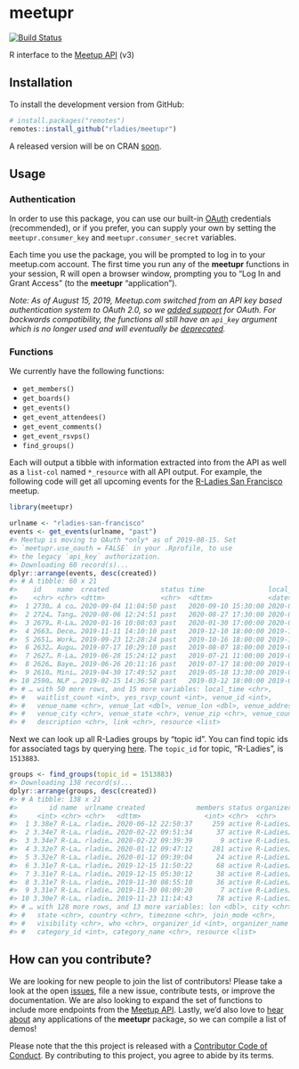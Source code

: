 
<!-- README.md is generated from README.Rmd. Please edit the Rmd file -->

# meetupr

[![Build
Status](https://travis-ci.org/rladies/meetupr.svg?branch=master)](https://travis-ci.org/rladies/meetupr)

R interface to the [Meetup API](https://www.meetup.com/meetup_api/) (v3)

## Installation

To install the development version from GitHub:

``` r
# install.packages("remotes")
remotes::install_github("rladies/meetupr")
```

A released version will be on CRAN
[soon](https://github.com/rladies/meetupr/issues/24).

## Usage

### Authentication

In order to use this package, you can use our built-in
[OAuth](https://www.meetup.com/meetup_api/auth/) credentials
(recommended), or if you prefer, you can supply your own by setting the
`meetupr.consumer_key` and `meetupr.consumer_secret` variables.

Each time you use the package, you will be prompted to log in to your
meetup.com account. The first time you run any of the **meetupr**
functions in your session, R will open a browser window, prompting you
to “Log In and Grant Access” (to the **meetupr** “application”).

*Note: As of August 15, 2019, Meetup.com switched from an API key based
authentication system to OAuth 2.0, so we [added
support](https://github.com/rladies/meetupr/issues/51) for OAuth. For
backwards compatibility, the functions all still have an `api_key`
argument which is no longer used and will eventually be
[deprecated](https://github.com/rladies/meetupr/issues/59).*

### Functions

We currently have the following functions:

  - `get_members()`
  - `get_boards()`
  - `get_events()`  
  - `get_event_attendees()`  
  - `get_event_comments()`
  - `get_event_rsvps()`
  - `find_groups()`

Each will output a tibble with information extracted into from the API
as well as a `list-col` named `*_resource` with all API output. For
example, the following code will get all upcoming events for the
[R-Ladies San Francisco](https://meetup.com/rladies-san-francisco)
meetup.

``` r
library(meetupr)

urlname <- "rladies-san-francisco"
events <- get_events(urlname, "past")
#> Meetup is moving to OAuth *only* as of 2019-08-15. Set
#> `meetupr.use_oauth = FALSE` in your .Rprofile, to use
#> the legacy `api_key` authorization.
#> Downloading 60 record(s)...
dplyr::arrange(events, desc(created))
#> # A tibble: 60 x 21
#>    id    name  created             status time                local_date
#>    <chr> <chr> <dttm>              <chr>  <dttm>              <date>    
#>  1 2730… A co… 2020-09-04 11:04:50 past   2020-09-10 15:30:00 2020-09-10
#>  2 2724… Tang… 2020-08-06 12:24:51 past   2020-08-27 17:30:00 2020-08-27
#>  3 2679… R-La… 2020-01-16 10:08:03 past   2020-01-30 17:00:00 2020-01-30
#>  4 2663… Dece… 2019-11-11 14:10:10 past   2019-12-10 18:00:00 2019-12-10
#>  5 2651… Work… 2019-09-23 12:28:24 past   2019-10-16 18:00:00 2019-10-16
#>  6 2632… Augu… 2019-07-17 10:29:10 past   2019-08-07 18:00:00 2019-08-07
#>  7 2627… R-La… 2019-06-28 15:24:12 past   2019-07-21 11:00:00 2019-07-21
#>  8 2626… Baye… 2019-06-26 20:11:16 past   2019-07-17 18:00:00 2019-07-17
#>  9 2610… Mini… 2019-04-30 17:49:52 past   2019-05-18 13:30:00 2019-05-18
#> 10 2590… NLP … 2019-02-15 14:36:58 past   2019-03-12 18:00:00 2019-03-12
#> # … with 50 more rows, and 15 more variables: local_time <chr>,
#> #   waitlist_count <int>, yes_rsvp_count <int>, venue_id <int>,
#> #   venue_name <chr>, venue_lat <dbl>, venue_lon <dbl>, venue_address_1 <chr>,
#> #   venue_city <chr>, venue_state <chr>, venue_zip <chr>, venue_country <chr>,
#> #   description <chr>, link <chr>, resource <list>
```

Next we can look up all R-Ladies groups by “topic id”. You can find
topic ids for associated tags by querying
[here](https://secure.meetup.com/meetup_api/console/?path=/find/topics).
The `topic_id` for topic, “R-Ladies”, is `1513883`.

``` r
groups <- find_groups(topic_id = 1513883)
#> Downloading 138 record(s)...
dplyr::arrange(groups, desc(created))
#> # A tibble: 138 x 21
#>        id name  urlname created             members status organizer   lat
#>     <int> <chr> <chr>   <dttm>                <int> <chr>  <chr>     <dbl>
#>  1 3.38e7 R-La… rladie… 2020-06-12 22:50:37     259 active R-Ladies… -1.29
#>  2 3.34e7 R-La… rladie… 2020-02-22 09:51:34      37 active R-Ladies… 52.4 
#>  3 3.34e7 R-La… rladie… 2020-02-22 09:39:39       9 active R-Ladies… 43.3 
#>  4 3.32e7 R-La… rladie… 2020-01-12 09:47:12     281 active R-Ladies… 25.7 
#>  5 3.32e7 R-La… rladie… 2020-01-12 09:39:04      24 active R-Ladies… 51.8 
#>  6 3.31e7 R-La… rladie… 2019-12-15 11:50:22      68 active R-Ladies… 38.9 
#>  7 3.31e7 R-La… rladie… 2019-12-15 05:30:12      38 active R-Ladies…  6.93
#>  8 3.31e7 R-La… rladie… 2019-11-30 08:55:10      36 active R-Ladies… 30.0 
#>  9 3.31e7 R-La… rladie… 2019-11-30 08:09:20       7 active R-Ladies… 43.0 
#> 10 3.30e7 R-La… rladie… 2019-11-23 11:14:43      78 active R-Ladies… 19.0 
#> # … with 128 more rows, and 13 more variables: lon <dbl>, city <chr>,
#> #   state <chr>, country <chr>, timezone <chr>, join_mode <chr>,
#> #   visibility <chr>, who <chr>, organizer_id <int>, organizer_name <chr>,
#> #   category_id <int>, category_name <chr>, resource <list>
```

## How can you contribute?

We are looking for new people to join the list of contributors\! Please
take a look at the open
[issues](https://github.com/rladies/meetupr/issues), file a new issue,
contribute tests, or improve the documentation. We are also looking to
expand the set of functions to include more endpoints from the [Meetup
API](https://www.meetup.com/meetup_api/). Lastly, we’d also love to
[hear about](https://github.com/rladies/meetupr/issues/74) any
applications of the **meetupr** package, so we can compile a list of
demos\!

Please note that the this project is released with a [Contributor Code
of Conduct](CODE_OF_CONDUCT.md). By contributing to this project, you
agree to abide by its terms.
